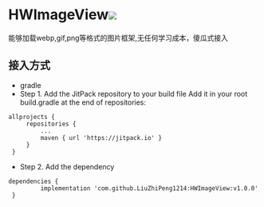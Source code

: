 
# HWImageView[![](https://jitpack.io/v/LiuZhiPeng1214/HWImageView.svg)](https://jitpack.io/#LiuZhiPeng1214/HWImageView)
能够加载webp,gif,png等格式的图片框架,无任何学习成本，傻瓜式接入

## 接入方式
   - gradle
   - Step 1. Add the JitPack repository to your build file
   Add it in your root build.gradle at the end of repositories:
   ```
   allprojects {
   		repositories {
   			...
   			maven { url 'https://jitpack.io' }
   		}
   	}
   ```
   - Step 2. Add the dependency
   ```
   dependencies {
   	        implementation 'com.github.LiuZhiPeng1214:HWImageView:v1.0.0'
   	}
   ```

    

